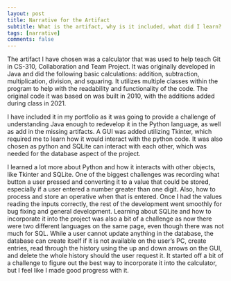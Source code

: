 ```yaml
---
layout: post
title: Narrative for the Artifact
subtitle: What is the artifact, why is it included, what did I learn?
tags: [narrative]
comments: false
---
```


The artifact I have chosen was a calculator that was used to help teach Git in CS-310, Collaboration and Team Project. It was originally developed in Java and did the following basic calculations: addition, subtraction, multiplication, division, and squaring. It utilizes multiple classes within the program to help with the readability and functionality of the code. The original code it was based on was built in 2010, with the additions added during class in 2021.  

I have included it in my portfolio as it was going to provide a challenge of understanding Java enough to redevelop it in the Python language, as well as add in the missing artifacts. A GUI was added utilizing Tkinter, which required me to learn how it would interact with the python code. It was also chosen as python and SQLite can interact with each other, which was needed for the database aspect of the project. 

I learned a lot more about Python and how it interacts with other objects, like Tkinter and SQLite. One of the biggest challenges was recording what button a user pressed and converting it to a value that could be stored, especially if a user entered a number greater than one digit. Also, how to process and store an operative when that is entered. Once I had the values reading the inputs correctly, the rest of the development went smoothly for bug fixing and general development. Learning about SQLite and how to incorporate it into the project was also a bit of a challenge as now there were two different languages on the same page, even though there was not much for SQL.  While a user cannot update anything in the database, the database can create itself if it is not available on the user’s PC, create entries, read through the history using the up and down arrows on the GUI, and delete the whole history should the user request it. It started off a bit of a challenge to figure out the best way to incorporate it into the calculator, but I feel like I made good progress with it.  
